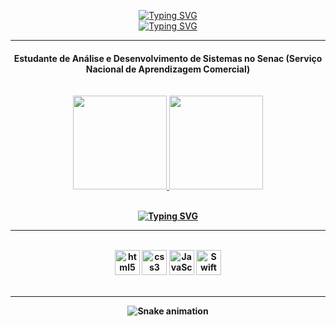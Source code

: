 <p align="center">
 <a href="https://git.io/typing-svg"><img src="https://readme-typing-svg.demolab.com?font=Oswald&weight=500&size=40&pause=10000&color=F7F7F7&center=true&vCenter=true&random=false&width=435&height=45&lines=Hello+world!" alt="Typing SVG" /></a>
 <br>
 <a href="https://git.io/typing-svg"><img src="https://readme-typing-svg.demolab.com?font=Oswald&weight=500&duration=8000&pause=100000&color=F7DF1E&center=true&vCenter=true&random=false&width=435&height=25&lines=I'm+Matheus+Da+Rosa+Costa" alt="Typing SVG" /></a>
</p>

<hr>

<h4 align="center"></Strong>Estudante de Análise e Desenvolvimento de Sistemas no Senac (Serviço Nacional de Aprendizagem Comercial)</Strong>
<br><br><br>
<div align="center">
  <a href="https://github.com/Matheus-D-R-Costa">
    <img height="150em" src="https://github-readme-stats.vercel.app/api?username=Matheus-D-R-Costa&show_icons=true&theme=highcontrast&hide_border=false&include_all_commits=true"/>
    <img height="150em" src="https://github-readme-stats.vercel.app/api/top-langs/?username=Matheus-D-R-Costa&layout=compact&langs_count=7&theme=highcontrast"/>
</div>
   
   <br>
   
 <a href="https://git.io/typing-svg"><img src="https://readme-typing-svg.demolab.com?font=Oswald&weight=500&size=40&pause=10000&color=F7F7F7&center=true&vCenter=true&random=false&width=435&height=45&lines=Skills" alt="Typing SVG" /></a>
 
<hr>

<div align="center" valign="top"><br>
  <a href="https://"><img height="40" src="https://img.shields.io/badge/html5-101419?style=for-the-badge&logo=html5&logoColor=%23E34F26" alt="html5"></a>
  <a href="https://"><img height="40" src="https://img.shields.io/badge/css3-101419?style=for-the-badge&logo=css3&logoColor=%231572B6" alt="css3"></a>
 <a href="https://"><img height="40" src="https://img.shields.io/badge/JavaScript-101419?style=for-the-badge&logo=javascript&logoColor=%23F7DF1E" alt="JavaScript"></a>
 <a href="https://"><img height="40" src="https://img.shields.io/badge/Swift-101419?style=for-the-badge&logo=swift&logoColor=%23F05138" alt="Swift"></a>
</div>
<br>

<hr>

<div align="center">
  
  ![Snake animation](https://github.com/danielbped/danielbped/blob/output/github-contribution-grid-snake.svg)
  
</div>
<!---- 👋 Hi, I’m @Matheus-D-R-Costa
- 👀 I’m interested in ...
- 🌱 I’m currently learning ...
- 💞️ I’m looking to collaborate on ...
- 📫 How to reach me ...
- 😄 Pronouns: ...
- ⚡ Fun fact: ...


Matheus-D-R-Costa/Matheus-D-R-Costa is a ✨ special ✨ repository because its `README.md` (this file) appears on your GitHub profile.
You can click the Preview link to take a look at your changes.
--->
